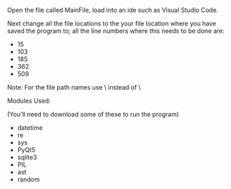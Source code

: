 Open the file called MainFile, load into an ide such as Visual Studio Code. 

Next change all the file locations to the your file location where you have saved the program to; all the line numbers where this needs to be done are:
- 15
- 103
- 185
- 362
- 509

Note:
For the file path names use \\ instead of \ 

Modules Used:

  (You'll need to download some of these to run the program)
  - datetime
  - re
  - sys
  - PyQt5
  - sqlite3
  - PIL
  - ast
  - random
